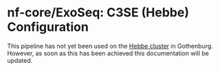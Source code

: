 # nf-core/ExoSeq: C3SE (Hebbe) Configuration

This pipeline has not yet been used on the [Hebbe cluster](http://www.c3se.chalmers.se/index.php/Hebbe) in Gothenburg. However, as soon as this has been achieved this documentation will be updated.
